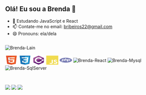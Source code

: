 ## Olá! Eu sou a Brenda 👋



- 🌱 Estudando JavaScript e React
- 📫 Contate-me no email: bribeiros22@gmail.com
- 😄 Pronouns: ela/dela
##

 <img alight="right" alt="Brenda-Lain" height="100" width="150" src="https://giffiles.alphacoders.com/171/171342.gif">
<div style="display: inline_block"><br>
 <img align="center" alt="Brenda-HTML" height="30" width="40" src="https://raw.githubusercontent.com/devicons/devicon/master/icons/html5/html5-original.svg">
 <img align="center" alt="Brenda-CSS" height="30" width="40" src="https://raw.githubusercontent.com/devicons/devicon/master/icons/css3/css3-original.svg">
 <img align="center" alt="Brenda-Csharp" height="30" width="40" src="https://raw.githubusercontent.com/devicons/devicon/master/icons/csharp/csharp-original.svg">
 <img align="center" alt="Brenda-Js" height="30" width="40" src="https://raw.githubusercontent.com/devicons/devicon/master/icons/javascript/javascript-plain.svg">
 <img align="center" alt="Brenda-Php" height="30" width="40" src="https://raw.githubusercontent.com/devicons/devicon/master/icons/php/php-plain.svg">
 <img align="center" alt="Brenda-React" height="30" width="40" src="https://cdn.jsdelivr.net/gh/devicons/devicon@latest/icons/react/react-original.svg">
 <img align="center" alt="Brenda-Mysql" height="30" width="40" src="https://cdn.jsdelivr.net/gh/devicons/devicon@latest/icons/mysql/mysql-original-wordmark.svg">
 <img align="center" alt="Brenda-SqlServer" height="30" width="40" src="https://cdn.jsdelivr.net/gh/devicons/devicon@latest/icons/microsoftsqlserver/microsoftsqlserver-original-wordmark.svg">
</div>

##
<br>
<div>
  <a href="https://www.instagram.com/sorafune.mp3/" target="_blank"><img src="https://img.shields.io/badge/-Instagram-%23E4405F?style=for-the-badge&logo=instagram&logoColor=white" target="_blank"></a>
  <a href="https://www.linkedin.com/in/brenda-ribeiro-93ab31378/" target="_blank"><img src="https://img.shields.io/badge/-LinkedIn-%230077B5?style=for-the-badge&logo=linkedin&logoColor=white" target="_blank"></a> 
  <a href = "mailto:bribeiros22@gmail.com"><img src="https://img.shields.io/badge/-Gmail-%23333?style=for-the-badge&logo=gmail&logoColor=white" target="_blank"></a>
</div>



 
